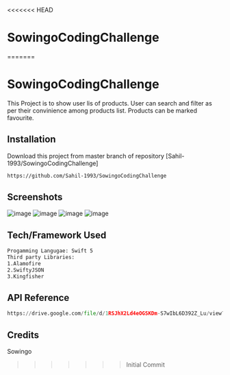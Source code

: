 <<<<<<< HEAD
# SowingoCodingChallenge
=======
# SowingoCodingChallenge
This Project is to show user lis of products. User can search and filter as per their convinience among products list. Products can be marked favourite.

## Installation 
Download this project from master branch of repository [Sahil-1993/SowingoCodingChallenge]
```bash
https://github.com/Sahil-1993/SowingoCodingChallenge
```
## Screenshots
![image](https://user-images.githubusercontent.com/55412573/118723045-eb296e00-b7fa-11eb-98fc-95992494475f.PNG)
![image](https://user-images.githubusercontent.com/55412573/118723049-ec5a9b00-b7fa-11eb-8314-07f445a5fe8e.PNG)
![image](https://user-images.githubusercontent.com/55412573/118723052-ecf33180-b7fa-11eb-9a5b-edf5d6f1417d.PNG)
![image](https://user-images.githubusercontent.com/55412573/118723058-ed8bc800-b7fa-11eb-8f23-c0e4da7e405f.PNG)

## Tech/Framework Used
```bash
Progamming Langugae: Swift 5
Third party Libraries:
1.Alamofire
2.SwiftyJSON
3.Kingfisher
```
## API Reference
```python
https://drive.google.com/file/d/1RSJhX2Ld4eOGSKDm-S7wIbL6D392Z_Lu/view?usp=sharing
```

## Credits
Sowingo
>>>>>>> Initial Commit
